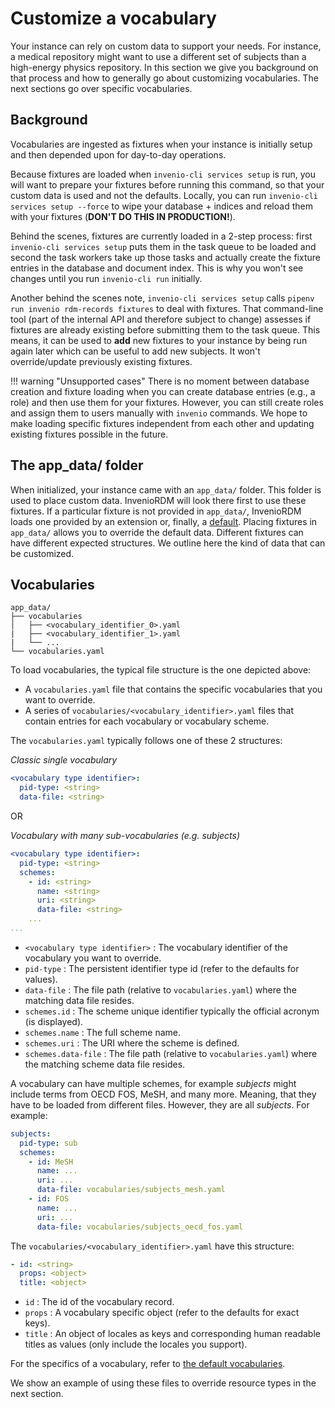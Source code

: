 # Customize a vocabulary

Your instance can rely on custom data to support your needs. For instance, a medical repository might want to use a different set of subjects than a high-energy physics repository. In this section we give you background on that process and how to generally go about customizing vocabularies. The next sections go over specific vocabularies.

## Background

Vocabularies are ingested as fixtures when your instance is initially setup and then depended upon for day-to-day operations.

Because fixtures are loaded when `invenio-cli services setup` is run, you will want to prepare your fixtures before running this command, so that your custom data is used and not the defaults. Locally, you can run `invenio-cli services setup --force` to wipe your database + indices and reload them with your fixtures (**DON'T DO THIS IN PRODUCTION!**).

Behind the scenes, fixtures are currently loaded in a 2-step process: first `invenio-cli services setup` puts them in the task queue to be loaded and second the task workers take up those tasks and actually create the fixture entries in the database and document index. This is why you won't see changes until you run `invenio-cli run` initially.

Another behind the scenes note, `invenio-cli services setup` calls `pipenv run invenio rdm-records fixtures` to deal with fixtures. That command-line tool (part of the internal API and therefore subject to change) assesses if fixtures are already existing before submitting them to the task queue. This means, it can be used to **add** new fixtures to your instance by being run again later which can be useful to add new subjects. It won't override/update previously existing fixtures.

!!! warning "Unsupported cases"
    There is no moment between database creation and fixture loading when you can create database entries (e.g., a role) and then use them for your fixtures. However, you can still create roles and assign them to users manually with `invenio` commands. We hope to make loading specific fixtures independent from each other and updating existing fixtures possible in the future.

## The app_data/ folder

When initialized, your instance came with an `app_data/` folder. This folder is used to place custom data. InvenioRDM will look there first to use these fixtures. If a particular fixture is not provided in `app_data/`, InvenioRDM loads one provided by an extension or, finally, a [default](https://github.com/inveniosoftware/invenio-rdm-records/blob/master/invenio_rdm_records/fixtures/data/vocabularies.yaml). Placing fixtures in `app_data/` allows you to override the default data. Different fixtures can have different expected structures. We outline here the kind of data that can be customized.

## Vocabularies

```
app_data/
├── vocabularies
│   ├── <vocabulary_identifier_0>.yaml
|   ├── <vocabulary_identifier_1>.yaml
|   └── ...
└── vocabularies.yaml
```

To load vocabularies, the typical file structure is the one depicted above:

- A `vocabularies.yaml` file that contains the specific vocabularies that you want to override.
- A series of `vocabularies/<vocabulary_identifier>.yaml` files that contain entries for each vocabulary or vocabulary scheme.

The `vocabularies.yaml` typically follows one of these 2 structures:

*Classic single vocabulary*
```yaml
<vocabulary type identifier>:
  pid-type: <string>
  data-file: <string>
```

OR

*Vocabulary with many sub-vocabularies (e.g. subjects)*
```yaml
<vocabulary type identifier>:
  pid-type: <string>
  schemes:
    - id: <string>
      name: <string>
      uri: <string>
      data-file: <string>
    ...
...
```

- `<vocabulary type identifier>` : The vocabulary identifier of the vocabulary you want to override.
- `pid-type` : The persistent identifier type id (refer to the defaults for values).
- `data-file` : The file path (relative to `vocabularies.yaml`) where the matching data file resides.
- `schemes.id` : The scheme unique identifier typically the official acronym (is displayed).
- `schemes.name` : The full scheme name.
- `schemes.uri` : The URI where the scheme is defined.
- `schemes.data-file` : The file path (relative to `vocabularies.yaml`) where the matching scheme data file resides.

A vocabulary can have multiple schemes, for example *subjects* might include terms from OECD FOS, MeSH, and many more.
Meaning, that they have to be loaded from different files. However, they are all *subjects*. For example:

```yaml
subjects:
  pid-type: sub
  schemes:
    - id: MeSH
      name: ...
      uri: ...
      data-file: vocabularies/subjects_mesh.yaml
    - id: FOS
      name: ...
      uri: ...
      data-file: vocabularies/subjects_oecd_fos.yaml
```

The `vocabularies/<vocabulary_identifier>.yaml` have this structure:

```yaml
- id: <string>
  props: <object>
  title: <object>
```

- `id` : The id of the vocabulary record.
- `props` : A vocabulary specific object (refer to the defaults for exact keys).
- `title` : An object of locales as keys and corresponding human readable titles as values (only include the locales you support).

For the specifics of a vocabulary, refer to [the default vocabularies](https://github.com/inveniosoftware/invenio-rdm-records/tree/master/invenio_rdm_records/fixtures/data/vocabularies).

We show an example of using these files to override resource types in the next section.
